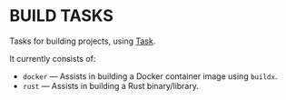 # BUILD TASKS

Tasks for building projects, using [Task](https://taskfile.dev).

It currently consists of:
* `docker` — Assists in building a Docker container image using `buildx`.
* `rust` — Assists in building a Rust binary/library.
